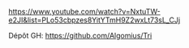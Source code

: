 https://www.youtube.com/watch?v=NxtuTW-e2JI&list=PLo53cbpzes8YitYTmH9Z2wxLt73sL_CJj

Dépôt GH: https://github.com/Algomius/Tri
